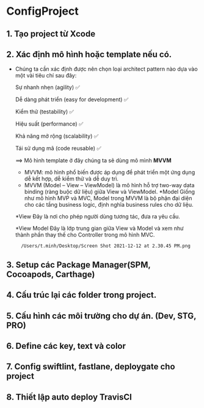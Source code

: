 # ConfigProject
## 1. Tạo project từ Xcode
## 2. Xác định mô hình hoặc template nếu có.
- Chúng ta cần xác định được nên chọn loại architect pattern nào dựa vào một vài tiêu chí sau đây:

    Sự nhanh nhẹn (agility)  ✅
  
   Dễ dàng phát triển (easy for development) ✅
  
   Kiểm thử (testability) ✅
  
   Hiệu suất (performance) ✅
  
   Khả năng mở rộng (scalability) ✅

   Tái sử dụng mã (code reusable) ✅
   
   ==> Mô hình template ở đây chúng ta sẽ dùng mô mình **MVVM**
   - MVVM: mô hình phổ biến được áp dụng để phát triển một ứng dụng dễ kết hợp, dễ kiểm thử và dễ duy trì.
   - MVVM (Model – View – ViewModel) là mô hình hỗ trợ two-way data binding (ràng buộc dữ liệu) giữa View và ViewModel.
   *Model
        Giống như mô hình MVP và MVC, Model trong MVVM là bộ phận đại diện cho các tầng business logic, định nghĩa business rules cho dữ liệu.

   *View
        Đây là nơi cho phép người dùng tương tác, đưa ra yêu cầu.

   *View Model
        Đây là lớp trung gian giữa View và Model và xem như thành phần thay thế cho Controller trong mô hình MVC.
        
        /Users/t.minh/Desktop/Screen Shot 2021-12-12 at 2.30.45 PM.png
        
    
## 3. Setup các Package Manager(SPM, Cocoapods, Carthage)

## 4. Cấu trúc lại các folder trong project.

## 5. Cấu hình các môi trường cho dự án. (Dev, STG, PRO)

## 6. Define các key, text và color

## 7. Config swiftlint, fastlane, deploygate cho project

## 8. Thiết lập auto deploy TravisCI
